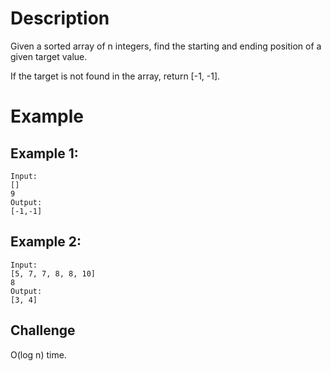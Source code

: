 # Description
Given a sorted array of n integers, find the starting and ending position of a given target value.

If the target is not found in the array, return [-1, -1].

# Example
## Example 1:
```
Input:
[]
9
Output:
[-1,-1]
```
## Example 2:
```
Input:
[5, 7, 7, 8, 8, 10]
8
Output:
[3, 4]
```
## Challenge
O(log n) time.